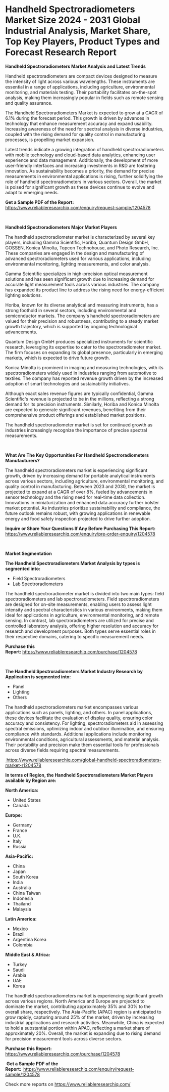 <p><h1>Handheld Spectroradiometers Market Size 2024 - 2031 Global Industrial Analysis, Market Share, Top Key Players, Product Types and Forecast Research Report</h1></p><p><strong>Handheld Spectroradiometers Market Analysis and Latest Trends</strong></p>
<p><p>Handheld spectroradiometers are compact devices designed to measure the intensity of light across various wavelengths. These instruments are essential in a range of applications, including agriculture, environmental monitoring, and materials testing. Their portability facilitates on-the-spot analysis, making them increasingly popular in fields such as remote sensing and quality assurance.</p><p>The Handheld Spectroradiometers Market is expected to grow at a CAGR of 6.1% during the forecast period. This growth is driven by advances in technology that enhance measurement accuracy and expand usability. Increasing awareness of the need for spectral analysis in diverse industries, coupled with the rising demand for quality control in manufacturing processes, is propelling market expansion.</p><p>Latest trends indicate a growing integration of handheld spectroradiometers with mobile technology and cloud-based data analytics, enhancing user experience and data management. Additionally, the development of more user-friendly interfaces and increasing investments in R&D are fostering innovation. As sustainability becomes a priority, the demand for precise measurements in environmental applications is rising, further solidifying the role of handheld spectroradiometers in various sectors. Overall, the market is poised for significant growth as these devices continue to evolve and adapt to emerging needs.</p></p>
<p><strong>Get a Sample PDF of the Report:&nbsp;</strong> <a href="https://www.reliableresearchiq.com/enquiry/request-sample/1204578?utm_campaign=1129&utm_medium=2&utm_source=Github&utm_content=ia&utm_term=31122024&utm_id=handheld-spectroradiometers">https://www.reliableresearchiq.com/enquiry/request-sample/1204578</a></p>
<p>&nbsp;</p>
<p><strong>Handheld Spectroradiometers Major Market Players</strong></p>
<p><p>The handheld spectroradiometer market is characterized by several key players, including Gamma Scientific, Horiba, Quantum Design GmbH, GOSSEN, Konica Minolta, Topcon Technohouse, and Photo Research, Inc. These companies are engaged in the design and manufacturing of advanced spectroradiometers used for various applications, including environmental monitoring, lighting measurements, and color analysis.</p><p>Gamma Scientific specializes in high-precision optical measurement solutions and has seen significant growth due to increasing demand for accurate light measurement tools across various industries. The company has expanded its product line to address the rising need for energy-efficient lighting solutions.</p><p>Horiba, known for its diverse analytical and measuring instruments, has a strong foothold in several sectors, including environmental and semiconductor markets. The company's handheld spectroradiometers are valued for their precision and robustness, contributing to a steady market growth trajectory, which is supported by ongoing technological advancements.</p><p>Quantum Design GmbH produces specialized instruments for scientific research, leveraging its expertise to cater to the spectroradiometer market. The firm focuses on expanding its global presence, particularly in emerging markets, which is expected to drive future growth.</p><p>Konica Minolta is prominent in imaging and measuring technologies, with its spectroradiometers widely used in industries ranging from automotive to textiles. The company has reported revenue growth driven by the increased adoption of smart technologies and sustainability initiatives.</p><p>Although exact sales revenue figures are typically confidential, Gamma Scientific's revenue is projected to be in the millions, reflecting a strong demand for its precision instruments. Similarly, Horiba and Konica Minolta are expected to generate significant revenues, benefiting from their comprehensive product offerings and established market positions.</p><p>The handheld spectroradiometer market is set for continued growth as industries increasingly recognize the importance of precise spectral measurements.</p></p>
<p>&nbsp;</p>
<p><strong>What Are The Key Opportunities For Handheld Spectroradiometers Manufacturers?</strong></p>
<p><p>The handheld spectroradiometers market is experiencing significant growth, driven by increasing demand for portable analytical instruments across various sectors, including agriculture, environmental monitoring, and quality control in manufacturing. Between 2023 and 2030, the market is projected to expand at a CAGR of over 8%, fueled by advancements in sensor technology and the rising need for real-time data collection. Innovations in miniaturization and enhanced data accuracy further bolster market potential. As industries prioritize sustainability and compliance, the future outlook remains robust, with growing applications in renewable energy and food safety inspection projected to drive further adoption.</p></p>
<p><strong>Inquire or Share Your Questions If Any Before Purchasing This Report:</strong> <a href="https://www.reliableresearchiq.com/enquiry/pre-order-enquiry/1204578?utm_campaign=1129&utm_medium=2&utm_source=Github&utm_content=ia&utm_term=31122024&utm_id=handheld-spectroradiometers">https://www.reliableresearchiq.com/enquiry/pre-order-enquiry/1204578</a></p>
<p>&nbsp;</p>
<p><strong>Market Segmentation</strong></p>
<p><strong>The Handheld Spectroradiometers Market Analysis by types is segmented into:</strong></p>
<p><ul><li>Field Spectroradiometers</li><li>Lab Spectroradiometers</li></ul></p>
<p><p>The handheld spectroradiometer market is divided into two main types: field spectroradiometers and lab spectroradiometers. Field spectroradiometers are designed for on-site measurements, enabling users to assess light intensity and spectral characteristics in various environments, making them ideal for applications in agriculture, environmental monitoring, and remote sensing. In contrast, lab spectroradiometers are utilized for precise and controlled laboratory analysis, offering higher resolution and accuracy for research and development purposes. Both types serve essential roles in their respective domains, catering to specific measurement needs.</p></p>
<p><strong>Purchase this Report:&nbsp;</strong><a href="https://www.reliableresearchiq.com/purchase/1204578?utm_campaign=1129&utm_medium=2&utm_source=Github&utm_content=ia&utm_term=31122024&utm_id=handheld-spectroradiometers">https://www.reliableresearchiq.com/purchase/1204578</a></p>
<p>&nbsp;</p>
<p><strong>The Handheld Spectroradiometers Market Industry Research by Application is segmented into:</strong></p>
<p><ul><li>Panel</li><li>Lighting</li><li>Others</li></ul></p>
<p><p>The handheld spectroradiometers market encompasses various applications such as panels, lighting, and others. In panel applications, these devices facilitate the evaluation of display quality, ensuring color accuracy and consistency. For lighting, spectroradiometers aid in assessing spectral emissions, optimizing indoor and outdoor illumination, and ensuring compliance with standards. Additional applications include monitoring environmental conditions, agricultural assessments, and material analysis. Their portability and precision make them essential tools for professionals across diverse fields requiring spectral measurements.</p></p>
<p><a href="https://www.reliableresearchiq.com/global-handheld-spectroradiometers-market-r1204578?utm_campaign=1129&utm_medium=2&utm_source=Github&utm_content=ia&utm_term=31122024&utm_id=handheld-spectroradiometers">&nbsp;https://www.reliableresearchiq.com/global-handheld-spectroradiometers-market-r1204578</a></p>
<p><strong>In terms of Region, the Handheld Spectroradiometers Market Players available by Region are:</strong></p>
<p>
    <p> <strong> North America: </strong>
        <ul>
            <li>United States</li>
            <li>Canada</li>
        </ul>
        </p> 
    <p> <strong> Europe: </strong>
        <ul>
            <li>Germany</li>
            <li>France</li>
            <li>U.K.</li>
            <li>Italy</li>
            <li>Russia</li>
        </ul>
        </p> 
    <p> <strong> Asia-Pacific: </strong>
        <ul>
            <li>China</li>
            <li>Japan</li>
            <li>South Korea</li>
            <li>India</li>
            <li>Australia</li>
            <li>China Taiwan</li>
            <li>Indonesia</li>
            <li>Thailand</li>
            <li>Malaysia</li>
        </ul>
        </p> 
    <p> <strong> Latin America: </strong>
        <ul>
            <li>Mexico</li>
            <li>Brazil</li>
            <li>Argentina Korea</li>
            <li>Colombia</li>
        </ul>
        </p> 
    <p> <strong> Middle East & Africa: </strong>
        <ul>
            <li>Turkey</li>
            <li>Saudi</li>
            <li>Arabia</li>
            <li>UAE</li>
            <li>Korea</li>
        </ul>
    </p>
    </p>
<p><p>The handheld spectroradiometers market is experiencing significant growth across various regions. North America and Europe are projected to dominate the market, contributing approximately 35% and 30% to the overall share, respectively. The Asia-Pacific (APAC) region is anticipated to grow rapidly, capturing around 25% of the market, driven by increasing industrial applications and research activities. Meanwhile, China is expected to hold a substantial portion within APAC, reflecting a market share of approximately 20%. Overall, the market is expanding due to rising demand for precision measurement tools across diverse sectors.</p></p>
<p><strong>Purchase this Report: </strong><a href="https://www.reliableresearchiq.com/purchase/1204578?utm_campaign=1129&utm_medium=2&utm_source=Github&utm_content=ia&utm_term=31122024&utm_id=handheld-spectroradiometers">https://www.reliableresearchiq.com/purchase/1204578</a></p>
<p>&nbsp;<strong>Get a Sample PDF of the Report:&nbsp;&nbsp;</strong><a href="https://www.reliableresearchiq.com/enquiry/request-sample/1204578?utm_campaign=1129&utm_medium=2&utm_source=Github&utm_content=ia&utm_term=31122024&utm_id=handheld-spectroradiometers">https://www.reliableresearchiq.com/enquiry/request-sample/1204578</a></p>
<p><strong></strong></p>
<p>Check more reports on <a href="https://www.reliableresearchiq.com/?utm_campaign=1129&utm_medium=2&utm_source=Github&utm_content=ia&utm_term=31122024&utm_id=handheld-spectroradiometers">https://www.reliableresearchiq.com/</a></p>